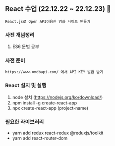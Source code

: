 ## React 수업 (22.12.22 ~ 22.12.23) 👼

    React.js로 Open API이용한 영화 사이트 만들기

### 사전 개념정리

1. ES6 문법 공부

### 사전 준비

    https://www.omdbapi.com/ 에서 API KEY 발급 받기

### React 설치 및 실행

1. node 설치 (https://nodejs.org/ko/download/)
2. npm install -g create-react-app
3. npx create-react-app (project-name)

### 필요한 라이브러리

- yarn add redux react-redux @reduxjs/toolkit
- yarn add react-router-dom
